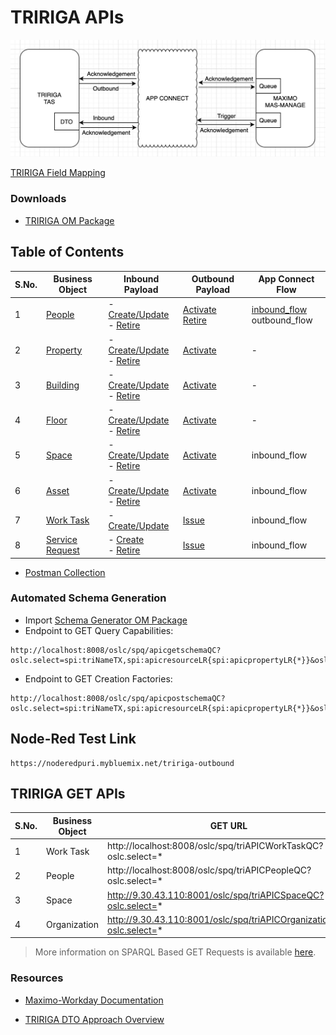 # TRIRIGA APIs

<img src="/docs/Architecture.jpg" width=600>


[TRIRIGA Field Mapping](https://ibm.box.com/s/x8qmyykjbxsujyi8g93pnjmgva072jw3)

### Downloads
 - [TRIRIGA OM Package](/docs/ompackages/)

## Table of Contents

S.No. | Business Object | Inbound Payload | Outbound Payload | App Connect Flow
---|---|---|---|---
1 | [People](/markdowns/People.md) | - [Create/Update](/docs/Payload_IN_Create_People.json) <br> - [Retire](/docs/Payload_IN_Retire_People.json) | [Activate](/docs/Payload_OUT_Activate_People.json) <br> [Retire](/docs/Payload_OUT_Retire_People.json)| [inbound_flow](/docs/flows/CMMXPerson2TRI.yaml) <br> outbound_flow
2 | [Property](/markdowns/Property.md) | - [Create/Update](/docs/Payload_IN_Create_Property.json) <br> - [Retire](/docs/Payload_IN_Retire_Property.json) | [Activate](/docs/Payload_OUT_Property.json) | -
3 | [Building](/markdowns/Building.md) | - [Create/Update](/docs/Payload_IN_Create_Building.json) <br> - [Retire](/docs/Payload_IN_Retire_Building.json) | [Activate](/docs/Payload_OUT_Building.json) | -
4 | [Floor](/markdowns/Floor.md) | - [Create/Update](/docs/Payload_IN_Create_Floor.json) <br> - [Retire](/docs/Payload_IN_Retire_Floor.json) | [Activate](/docs/Payload_OUT_Floor.json) | -
5 | [Space](/markdowns/Space.md) | - [Create/Update](/docs/Payload_IN_Create_Space.json) <br> - [Retire](/docs/Payload_IN_Retire_Space.json) | [Activate](/docs/Payload_OUT_Space.json) | inbound_flow
6 | [Asset](/markdowns/Asset.md) | - [Create/Update](/docs/Payload_IN_Create_Asset.json) <br> - [Retire](/docs/Payload_IN_Retire_Asset.json) | [Activate](/docs/Payload_OUT_Asset.json) | inbound_flow
7 | [Work Task](/markdowns/WorkTask.md) | - [Create/Update](/docs/Payload_IN_Create_WorkTask.json) | [Issue](/docs/Payload_OUT_WorkTask.json) | inbound_flow
8 | [Service Request](/markdowns/ServiceRequest.md) | - [Create](/docs/Payload_IN_Create_ServiceRequest.json) <br> - [Retire](/docs/Payload_IN_Retire_ServiceRequest.json) | [Issue](/docs/Payload_OUT_ServiceRequest.json) | inbound_flow


 - [Postman Collection](/docs/APIConnect_v2.postman_collection.json)

### Automated Schema Generation

   - Import [Schema Generator OM Package](/docs/APICSchemaGenerator.zip)
   - Endpoint to GET Query Capabilities: <br>
   ```
   http://localhost:8008/oslc/spq/apicgetschemaQC?oslc.select=spi:triNameTX,spi:apicresourceLR{spi:apicpropertyLR{*}}&oslc.where=spi:triNameTX="triAllWorkTasksQC"
   ```
   - Endpoint to GET Creation Factories: <br>
   ```
   http://localhost:8008/oslc/spq/apicpostschemaQC?oslc.select=spi:triNameTX,spi:apicresourceLR{spi:apicpropertyLR{*}}&oslc.where=spi:triNameTX="triBIMAssetCF"
   ```

## Node-Red Test Link
```
https://noderedpuri.mybluemix.net/tririga-outbound
```

## TRIRIGA GET APIs

   S.No. | Business Object | GET URL
   ---|---|---
   1 | Work Task | http://localhost:8008/oslc/spq/triAPICWorkTaskQC?oslc.select=*
   2 | People | http://localhost:8008/oslc/spq/triAPICPeopleQC?oslc.select=*
   3 | Space  | http://9.30.43.110:8001/oslc/spq/triAPICSpaceQC?oslc.select=*
   4 | Organization | http://9.30.43.110:8001/oslc/spq/triAPICOrganizationQC?oslc.select=*

   > More information on SPARQL Based GET Requests is available [here](https://github.ibm.com/sumit-puri/oslctraining/blob/master/markdowns/oslccommands.md#sparql-based-get-requests).
   
### Resources
 - [Maximo-Workday Documentation](https://ibm.ent.box.com/file/772399071696?s=mc6c4scdbbfh4psydwtrm8ku288qmxuu)

 - [TRIRIGA DTO Approach Overview](/docs/TRIRIGA_DTO.pdf)



